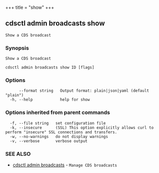 +++
title = "show"
+++
## cdsctl admin broadcasts show

`Show a CDS broadcast`

### Synopsis

`Show a CDS broadcast`

```
cdsctl admin broadcasts show ID [flags]
```

### Options

```
      --format string   Output format: plain|json|yaml (default "plain")
  -h, --help            help for show
```

### Options inherited from parent commands

```
  -f, --file string   set configuration file
  -k, --insecure      (SSL) This option explicitly allows curl to perform "insecure" SSL connections and transfers.
  -w, --no-warnings   do not display warnings
  -v, --verbose       verbose output
```

### SEE ALSO

* [cdsctl admin broadcasts](/cli/cdsctl/admin/broadcasts/)	 - `Manage CDS broadcasts`

